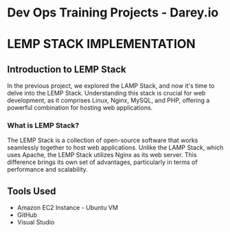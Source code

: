 # Dev Ops Training Projects - Darey.io  

# LEMP STACK IMPLEMENTATION

## Introduction to LEMP Stack

In the previous project, we explored the LAMP Stack, and now it's time to delve into the LEMP Stack. Understanding this stack is crucial for web development, as it comprises Linux, Nginx, MySQL, and PHP, offering a powerful combination for hosting web applications.

### What is LEMP Stack?

The LEMP Stack is a collection of open-source software that works seamlessly together to host web applications. Unlike the LAMP Stack, which uses Apache, the LEMP Stack utilizes Nginx as its web server. This difference brings its own set of advantages, particularly in terms of performance and scalability.


## Tools Used
* Amazon EC2 Instance - Ubuntu VM
* GitHub
* Visual Studio